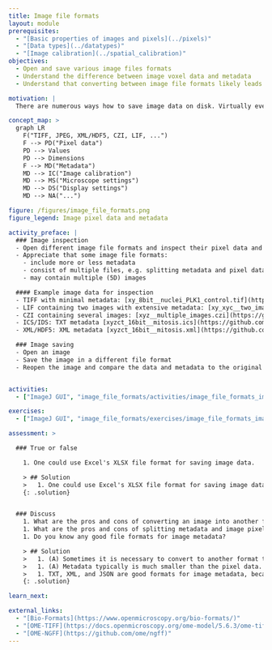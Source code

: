 ```yaml
---
title: Image file formats
layout: module
prerequisites:
  - "[Basic properties of images and pixels](../pixels)"
  - "[Data types](../datatypes)"
  - "[Image calibration](../spatial_calibration)"
objectives:
  - Open and save various image files formats
  - Understand the difference between image voxel data and metadata
  - Understand that converting between image file formats likely leads to loss of information

motivation: |
  There are numerous ways how to save image data on disk. Virtually every microscope vendor has their own file format. It is thus very important to understand how to open those files and inspect their content. Moreover, some software will open only specific image file formats and thus it is sometime necessary to re-save the data. During such image file format conversions information can be lost; it is important to be aware of this and avoid such information loss as much as possible.

concept_map: >
  graph LR
    F("TIFF, JPEG, XML/HDF5, CZI, LIF, ...")
    F --> PD("Pixel data")
    PD --> Values
    PD --> Dimensions
    F --> MD("Metadata")
    MD --> IC("Image calibration")
    MD --> MS("Microscope settings")
    MD --> DS("Display settings")
    MD --> NA("...")

figure: /figures/image_file_formats.png 
figure_legend: Image pixel data and metadata

activity_preface: |
  ### Image inspection
  - Open different image file formats and inspect their pixel data and metadata
  - Appreciate that some image file formats:
    - include more or less metadata
    - consist of multiple files, e.g. splitting metadata and pixel data across two files
    - may contain multiple (5D) images

  #### Example image data for inspection
  - TIFF with minimal metadata: [xy_8bit__nuclei_PLK1_control.tif](https://github.com/NEUBIAS/training-resources/raw/master/image_data/xy_8bit__nuclei_PLK1_control.tif)
  - LIF containing two images with extensive metadata: [xy_xyc__two_images.lif](https://github.com/NEUBIAS/training-resources/raw/master/image_data/xy_xyc__two_images.lif)
  - CZI containing several images: [xyz__multiple_images.czi](https://github.com/NEUBIAS/training-resources/raw/master/image_data/xyz__multiple_images.czi)
  - ICS/IDS: TXT metadata [xyzct_16bit__mitosis.ics](https://github.com/NEUBIAS/training-resources/raw/master/image_data/xyzct_16bit__mitosis.ics) with corresponding binary pixel data [xyzct_16bit__mitosis.ids](https://github.com/NEUBIAS/training-resources/raw/master/image_data/xyzct_16bit__mitosis.ids).  
  - XML/HDF5: XML metadata [xyzct_16bit__mitosis.xml](https://github.com/NEUBIAS/training-resources/raw/master/image_data/xyzct_16bit__mitosis.xml) with corresponding HDF5 pixel data [xyzct_16bit__mitosis.h5](https://github.com/NEUBIAS/training-resources/raw/master/image_data/xyzct_16bit__mitosis.h5)

  ### Image saving
  - Open an image
  - Save the image in a different file format
  - Reopen the image and compare the data and metadata to the original file


activities:
  - ["ImageJ GUI", "image_file_formats/activities/image_file_formats_imagejgui.md", "markdown"]

exercises:
  - ["ImageJ GUI", "image_file_formats/exercises/image_file_formats_imagejgui.md"]

assessment: >

  ### True or false

    1. One could use Excel's XLSX file format for saving image data.

    > ## Solution
    >   1. One could use Excel's XLSX file format for saving image data. **True**, the matrix of each sheet could represent one image plane and one could use the first sheet to store metadata and the mapping of each sheet (image plane) to the zct coordinates, e.g. `sheet 12  c 2  z 3  t 1`.
    {: .solution}


  ### Discuss
    1. What are the pros and cons of converting an image into another format? 
    1. What are the pros and cons of splitting metadata and image pixel data into separate files?
    1. Do you know any good file formats for image metadata? 

    > ## Solution
    >   1. (A) Sometimes it is necessary to convert to another format to be able to open the image in a specific software. (B) Converting an image to another format typically loose information, e.g. because the file format that you are saving to cannot represent all the metadata of the original image file. Thus, it is in general recommened to keep to original image file. (C) Converting to a file format with good compression may save you considerable disk space.
    >   1. (A) Metadata typically is much smaller than the pixel data. Thus, it can be a good idea to keep metadata in a separate file that can be readily inspected (inspecting the potentially TB sized pixel data files can be tricky). (B) The best file formats for metadata and pixel data can be very different due to the nature of the data, thus splitting can make sense. (C) Having separate files always bares the risk that you loose one of them, e.g. you may forget to copy both to a new folder.  
    >   1. TXT, XML, and JSON are good formats for image metadata, because they are human readable standard formats that can be openend with any text editor.  
    {: .solution}

learn_next:

external_links:
  - "[Bio-Formats](https://www.openmicroscopy.org/bio-formats/)"
  - "[OME-TIFF](https://docs.openmicroscopy.org/ome-model/5.6.3/ome-tiff/)"
  - "[OME-NGFF](https://github.com/ome/ngff)"
---
```

